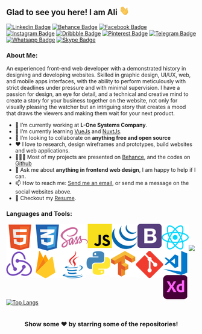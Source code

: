 ## Glad to see you here! I am Ali <img src="https://github.com/ali-mohamed-nasser/ali-mohamed-nasser/blob/main/icons/hello.gif" width="26">
[![Linkedin Badge](https://img.shields.io/badge/-LinkedIn-0e76a8?style=flat-square&logo=Linkedin&logoColor=white)](https://www.linkedin.com/in/ali-mohamed-nasser/)
[![Behance Badge](https://img.shields.io/badge/-Behance-131418?style=flat-square&logo=Behance&logoColor=white)](https://www.behance.net/ali_mohamed_nasser)
[![Facebook Badge](https://img.shields.io/badge/-Facebook-1877f2?style=flat-square&logo=Facebook&logoColor=white)](https://www.facebook.com/ali.naser1997)
[![Instagram Badge](https://img.shields.io/badge/-Instagram-e4405f?style=flat-square&logo=Instagram&logoColor=white)](https://www.instagram.com/ali_mohamed_nasser/)
[![Dribbble Badge](https://img.shields.io/badge/-Dribbble-ea4c89?style=flat-square&logo=Dribbble&logoColor=white)](https://dribbble.com/ali_mohamed_nasser)
[![Pinterest Badge](https://img.shields.io/badge/-Pinterest-bd081c?style=flat-square&logo=Pinterest&logoColor=white)](https://ro.pinterest.com/ali_mohamed_nasser/)
[![Telegram Badge](https://img.shields.io/badge/-Telegram-0088cc?style=flat-square&logo=Telegram&logoColor=white)](https://t.me/ali_mohamed_nasser)
[![Whatsapp Badge](https://img.shields.io/badge/-Whatsapp-25d366?style=flat-square&logo=Whatsapp&logoColor=white)](https://api.whatsapp.com/send/?phone=963938402636)
[![Skype Badge](https://img.shields.io/badge/-Skype-00aff0?style=flat-square&logo=Skype&logoColor=white)](https://join.skype.com/invite/Dc8wTfQs1tZI)

### About Me:
An experienced front-end web developer with a demonstrated history in designing and developing websites. Skilled in graphic design, UI/UX, web, and mobile apps interfaces, with the ability to perform meticulously with strict deadlines under pressure and with minimal supervision. I have a passion for design, an eye for detail, and a technical and creative mind to create a story for your business together on the website, not only for visually pleasing the watcher but an intriguing story that creates a mood that draws the viewers and making them wait for your next product.
- 🔭 I’m currently working at **L-One Systems Company**.
- 🌱 I’m currently learning [VueJs](https://vuejs.org/) and [NuxtJs](https://nuxtjs.org/).
- 👯 I’m looking to collaborate on **anything free and open source**
- ❤️ I love to research, design wireframes and prototypes, build websites and web applications.
- 👨🏻‍💻 Most of my projects are presented on [Behance](https://www.behance.net/ali_mohamed_nasser), and the codes on [Github](https://github.com/ali-mohamed-nasser?tab=repositories)
- 💬 Ask me about **anything in frontend web design**, I am happy to help if I can.
- 📫 How to reach me: [Send me an email](mailto:ali.nasser.it@gmail.com), or send me a message on the social websites above.
- 📝 Checkout my [Resume](https://github.com/ali-mohamed-nasser/ali-mohamed-nasser/blob/master/Ali%20Nasser%20CV.pdf).

### Languages and Tools:
<a href="https://www.w3schools.com/html/" target="_blank"><img align="left" src="https://github.com/ali-mohamed-nasser/ali-mohamed-nasser/blob/main/icons/html.svg" alt="html5"/></a> 
<a href="https://www.w3schools.com/css/" target="_blank"><img align="left" src="https://github.com/ali-mohamed-nasser/ali-mohamed-nasser/blob/main/icons/css.svg" alt="css3"/></a>
<a href="https://sass-lang.com/" target="_blank"><img align="left" src="https://github.com/ali-mohamed-nasser/ali-mohamed-nasser/blob/main/icons/sass.svg" alt="sass"/> </a> 
<a href="https://developer.mozilla.org/en-US/docs/Web/JavaScript" target="_blank"><img align="left" src="https://github.com/ali-mohamed-nasser/ali-mohamed-nasser/blob/main/icons/javascript.svg" alt="javaScript"></a>
<a href="https://jquery.com/" target="_blank"><img align="left" src="https://github.com/ali-mohamed-nasser/ali-mohamed-nasser/blob/main/icons/jquery.svg" alt="jquery"/></a>
<a href="https://getbootstrap.com/" target="_blank"><img align="left" src="https://github.com/ali-mohamed-nasser/ali-mohamed-nasser/blob/main/icons/bootstrap.svg" alt="bootstrap"/></a>
<a href="https://reactjs.org/" target="_blank"><img align="left" src="https://github.com/ali-mohamed-nasser/ali-mohamed-nasser/blob/main/icons/react.svg" alt="React"></a>
<a href="https://redux.js.org/" target="_blank"> <img align="left" src="https://github.com/ali-mohamed-nasser/ali-mohamed-nasser/blob/main/icons/redux.svg" alt="redux"/></a> 
<a href="https://firebase.google.com/" target="_blank"> <img align="left" src="https://github.com/ali-mohamed-nasser/ali-mohamed-nasser/blob/main/icons/firebase.svg" alt="firebase"/></a>
<a href="https://www.java.com" target="_blank"><img align="left" src="https://github.com/ali-mohamed-nasser/ali-mohamed-nasser/blob/main/icons/java.svg" alt="Java"></a>
<a href="https://www.python.org" target="_blank"><img align="left" src="https://github.com/ali-mohamed-nasser/ali-mohamed-nasser/blob/main/icons/python.svg" alt="Python"></a>
<a href="https://www.tensorflow.org" target="_blank"><img align="left" src="https://github.com/ali-mohamed-nasser/ali-mohamed-nasser/blob/main/icons/tensorflow.svg" alt="tensorflow"/></a> 
<a href="https://git-scm.com/" target="_blank"> <img src="https://github.com/ali-mohamed-nasser/ali-mohamed-nasser/blob/main/icons/git.svg" align="left" alt="git"/></a>
<a href="https://code.visualstudio.com/" target="_blank"><img align="left" src="https://github.com/ali-mohamed-nasser/ali-mohamed-nasser/blob/main/icons/vscode.svg" alt="vs code"/></a>
<a href="https://www.adobe.com/products/xd.html" target="_blank"><img align="left" src="https://github.com/ali-mohamed-nasser/ali-mohamed-nasser/blob/main/icons/adobe-xd.svg" alt="adobe xd"/></a>
<br/>

#

<img height="188em" src="https://github-readme-stats.vercel.app/api?username=ali-mohamed-nasser&show_icons=true&hide_border=true&&count_private=true&include_all_commits=true" />[![Top Langs](https://github-readme-stats.vercel.app/api/top-langs/?username=ali-mohamed-nasser&show_icons=true&hide_border=true&layout=compact&langs_count=12)](https://github.com/anuraghazra/github-readme-stats)

#
<div align="center">
  
### Show some ❤️ by starring some of the repositories!
</div>
